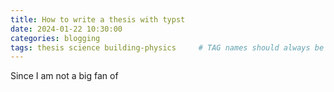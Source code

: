 ```yaml
---
title: How to write a thesis with typst
date: 2024-01-22 10:30:00 
categories: blogging 
tags: thesis science building-physics     # TAG names should always be lowercase
---
```


Since I am not a big fan of  
